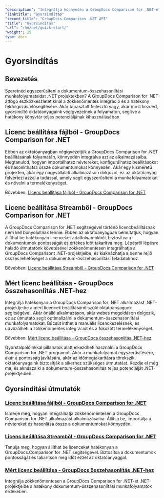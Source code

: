 ```yaml
---
"description": "Integrálja könnyedén a GroupDocs Comparison for .NET-et projektjeibe. Ismerjen meg hatékony licencbeállítási módszereket a pontos dokumentum-összehasonlítási munkafolyamatokhoz."
"linktitle": "Gyorsindítás"
"second_title": "GroupDocs.Comparison .NET API"
"title": "Gyorsindítás"
"url": "/hu/net/quick-start/"
"weight": 25
type: docs
---
```

# Gyorsindítás


## Bevezetés

Szeretnéd egyszerűsíteni a dokumentum-összehasonlítási munkafolyamataidat .NET projektekben? A GroupDocs Comparison for .NET átfogó eszközkészletet kínál a zökkenőmentes integráció és a hatékony feldolgozás elősegítésére. Akár tapasztalt fejlesztő vagy, akár most kezded, gyorsindító oktatóanyagaink végigvezetnek a folyamaton, segítve a hatékony könyvtár teljes potenciáljának kihasználásában.

## Licenc beállítása fájlból - GroupDocs Comparison for .NET

Ebben az oktatóanyagban végigvezetjük a GroupDocs Comparison for .NET beállításának folyamatán, könnyedén integrálva azt az alkalmazásaiba. Megtanulod, hogyan importálhatsz névtereket, konfigurálhatsz beállításokat és hasonlíthatsz össze dokumentumokat könnyedén. Akár egy kisméretű projekten, akár egy nagyvállalati alkalmazáson dolgozol, ez az oktatóanyag felvértezi azzal a tudással, amely segít egyszerűsíteni a munkafolyamatokat és növelni a termelékenységet.

Bővebben: [Licenc beállítása fájlból - GroupDocs Comparison for .NET](./set-license-from-file/)

## Licenc beállítása Streamből - GroupDocs Comparison for .NET

A GroupDocs Comparison for .NET segítségével történő licencbeállításnak nem kell bonyolultnak lennie. Ebben az oktatóanyagban bemutatjuk, hogyan állíthat be hatékonyan licenceket adatfolyamokból, biztosítva a dokumentumok pontosságát és értékes időt takarítva meg. Lépésről lépésre haladó útmutatónk követésével zökkenőmentesen integrálhatja a GroupDocs Comparisont .NET-projektjeibe, és kiaknázhatja a benne rejlő összes lehetőséget a dokumentum-összehasonlítási feladatokhoz.

Bővebben: [Licenc beállítása Streamből - GroupDocs Comparison for .NET](./set-license-from-stream/)

## Mért licenc beállítása - GroupDocs összehasonlítás .NET-hez

Integrálja hatékonyan a GroupDocs Comparison for .NET alkalmazást .NET-projektjeibe a mért licencek beállításáról szóló oktatóanyagunk segítségével. Akár önálló alkalmazáson, akár webes megoldáson dolgozik, ez az útmutató segít optimalizálni a dokumentum-összehasonlítási munkafolyamatokat. Búcsút inthet a manuális licenckezelésnek, és üdvözölheti a zökkenőmentes integrációt és a fokozott termelékenységet.

Bővebben: [Mért licenc beállítása - GroupDocs összehasonlítás .NET-hez](./set-metered-license/)

Gyorstalpalóinkkal pillanatok alatt elkezdheti használni a GroupDocs Comparison for .NET programot. Akár a munkafolyamat egyszerűsítésére, akár a pontosság javítására, akár az időmegtakarításra törekszik, oktatóanyagaink biztosítják a sikerhez szükséges útmutatást. Kezdje el még ma, és aknázza ki a dokumentum-összehasonlítás teljes potenciálját .NET-projektjeiben.
## Gyorsindítási útmutatók
### [Licenc beállítása fájlból - GroupDocs Comparison for .NET](./set-license-from-file/)
Ismerje meg, hogyan integrálhatja zökkenőmentesen a GroupDocs Comparison for .NET alkalmazást alkalmazásaiba. Állítsa be, importálja a névtereket és hasonlítsa össze a dokumentumokat könnyedén.
### [Licenc beállítása Streamből - GroupDocs Comparison for .NET](./set-license-from-stream/)
Tanulja meg, hogyan állíthat be licenceket hatékonyan a GroupDocs.Comparison for .NET segítségével. Biztosítsa a dokumentumok pontosságát és takarítson meg időt ezzel az oktatóanyaggal.
### [Mért licenc beállítása - GroupDocs összehasonlítás .NET-hez](./set-metered-license/)
Integrálja zökkenőmentesen a GroupDocs Comparison for .NET-et .NET-projektjeibe a hatékony dokumentum-összehasonlítási munkafolyamatok érdekében.